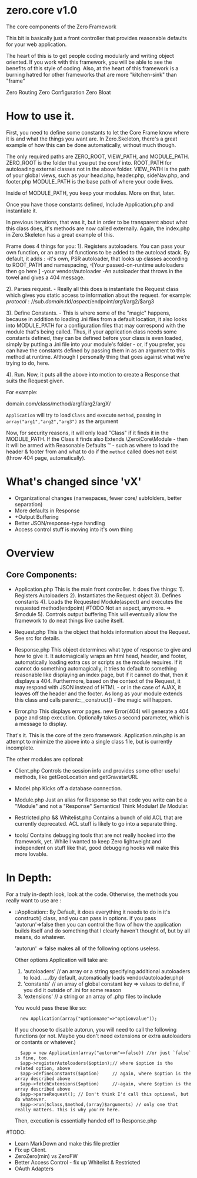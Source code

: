 # zero.core v1.0 
The core components of the Zero Framework

This bit is basically just a front controller that provides reasonable defaults for your web application. 

The heart of this is to get people coding modularly and writing object oriented. 
If you work with this framework, you will be able to see the benefits of this style of coding. 
Also, at the heart of this framework is a burning hatred for other frameworks that are more "kitchen-sink" than "frame"

Zero Routing 
Zero Configuration 
Zero Bloat

# How to use it. 


First, you need to define some constants to let the Core Frame know where it is and what the things you want are. 
In Zero.Skeleton, there's a great example of how this can be done automatically, without much though. 

The only required paths are ZERO_ROOT, VIEW_PATH, and MODULE_PATH. 
ZERO_ROOT is the folder that you put the core/ into.
ROOT_PATH for autoloading external classes not in the above folder. 
VIEW_PATH is the path of your global views, such as your head.php, header.php, sideNav.php, and footer.php
MODULE_PATH is the base path of where your code lives. 

Inside of MODULE_PATH, you keep your modules. More on that, later. 

Once you have those constants defined, 
Include Application.php and instantiate it. 

In previous iterations, that was it, but in order to be transparent about what this class does, it's methods are now called externally. 
Again, the index.php in Zero.Skeleton has a great example of this. 

Frame does 4 things for you: 
1). Registers autoloaders. You can pass your own function, or an array of functions to be added to the autoload stack. 
By default, it adds :
    -it's own, PSR autoloader, that looks up classes according to ROOT_PATH and namespacing, 
    -[Your passed-on-runtime autoloaders then go here ]
    -your vendor/autoloader
    -An autoloader that throws in the towel and gives a 404 message. 

2). Parses request. 
    - Really all this does is instantiate the Request class which gives you static access to information about the request. 
    for example: 
    $protocol://$sub.$domain.$tld/$aspect/$endpoint/$arg1/$arg2/$arg3

3). Define Constants. 
    - This is where some of the "magic" happens, because in addition to loading .ini files from a default location, it also looks into MODULE_PATH for a configuration files that may correspond with the module that's being called. Thus, if your application class needs some constants defined, they can be defined before your class is even loaded, simply by putting a .ini file into your module's folder
    - or, if you prefer, you can have the constants defined by passing them in as an argument to this method at runtime. Although I personally thing that goes against what we're trying to do, here. 

4). Run. 
    Now, it puts all the above into motion to create a Response that suits the Request given. 

For example: 

domain.com/class/method/arg1/arg2/argX/

`Application` will try to load `Class` and execute `method`, passing in `array("arg1","arg2","arg3")` as the argument 

Now, for security reasons, it will only load "Class" if it finds it in the MODULE_PATH. 
If the Class it finds also Extends \Zero\Core\Module - then it will be armed with Reasonable Defaults ™ - such as where to load the header & footer from
and what to do if the `method` called does not exist (throw 404 page, automatically). 



# What's changed since 'vX' 
- Organizational changes (namespaces, fewer core/ subfolders, better separation)
- More defaults in Response 
- +Output Buffering 
- Better JSON/response-type handling 
- Access control stuff is moving into it's own thing 

# Overview

## Core Components: 

- Application.php 
    This is the main front controller. It does five things: 
    1). Registers Autoloaders 
    2). Instantiates the Request object 
    3). Defines constants 
    4). Loads the Requested Module(aspect) and executes the requested method(endpoint) #TODO Not an aspect, anymore. => $module
    5). Controls output buffering This will eventually allow the framework to do neat things like cache itself. 

- Request.php 
    This is the object that holds information about the Request. See src for details. 

- Response.php 
    This object determines what type of response to give and how to give it. 
    It automagically wraps an html head, header, and footer, automatically loading extra css or scripts as the module requires.
    If it cannot do something automagically, it tries to default to something reasonable like displaying an index page, 
    but if it cannot do that, then it displays a 404. 
    Furthermore, based on the context of the Request, it may respond with JSON instead of HTML - or in the case of AJAX, 
    it leaves off the header and the footer. 
    As long as your module extends this class and calls parent::__construct() - the magic will happen.

- Error.php 
    This displays error pages. new Error(404) will generate a 404 page and stop execution. 
    Optionally takes a second parameter, which is a message to display. 

That's it. This is the core of the zero framework. Application.min.php is an attempt to minimize the above into a single class file, but is currently incomplete. 

The other modules are optional: 

- Client.php 
    Controls the session info and provides some other useful methods, like getGeoLocation and getGravatarURL

- Model.php
    Kicks off a database connection. 

- Module.php 
    Just an alias for Response so that code you write can be a "Module" and not a "Response" Semantics! Think Modular! *Be* Modular.

- Restricted.php && Whitelist.php
    Contains a bunch of old ACL that are currently deprecated. ACL stuff is likely to go into a separate thing. 

- tools/ 
    Contains debugging tools that are not really hooked into the framework, yet. While I wanted to keep Zero lightweight and independent on stuff like that, good debugging hooks will make this more lovable.

# In Depth: 

For a truly in-depth look, look at the code. Otherwise, the methods you really want to use are : 

- ::Application::
    By Default, it does everything it needs to do in it's construct() class, and you can pass in options. 
    if you pass 'autorun'=>false then you can control the flow of how the application builds itself and do something
    that I clearly haven't thought of, but by all means, do whatever. 

    'autorun' => false makes all of the following options useless. 

    Other options Application will take are: 
    1. 'autoloaders' // an array or a string specifying additional autoloaders to load. 
    ....(by default, automatically loads vendor/autoloader.php)
    2. 'constants'   // an array of global constant key => values to define, if you did it outside of .ini for some reason
    3. 'extensions'  // a string or an array of .php files to include
    
    You would pass these like so: 

        new Application(array("optionname"=>"optionvalue"));

    If you choose to disable autorun, you will need to call the following functions 
    (or not. Maybe you don't need extensions or extra autoloaders or contants or whatever.)

        $app = new Application(array("autorun"=>false)) //or just `false` is fine, too.
        $app->registerAutoloaders($option);// where $option is the related option, above
        $app->defineConstants($option)     // again, where $option is the array described above
        $app->fetchExtensions($option)     //-again, where $option is the array described above
        $app->parseRequest(); // Don't think I'd call this optional, but do whatever. 
        $app->run($class,$method,(array)$arguments) // only one that really matters. This is why you're here. 

    Then, execution is essentially handed off to Response.php


#TODO: 

- Learn MarkDown and make this file prettier
- Fix up Client. 
- ZeroZero(min) vs ZeroFW 
- Better Access Control  - fix up Whitelist & Restricted 
- OAuth Adapters

